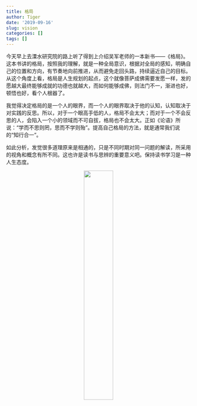 ```yaml
---
title: 格局
author: Tiger
date: '2019-09-16'
slug: vision
categories: []
tags: []
---
```


今天早上去溧水研究院的路上听了得到上介绍吴军老师的一本新书——《格局》。这本书讲的格局，按照我的理解，就是一种全局意识，根据对全局的感知，明确自己的位置和方向，有节奏地向前推进，从而避免走回头路，持续逼近自己的目标。从这个角度上看，格局是人生规划的起点，这个就像菩萨成佛需要发愿一样，发的愿越大最终能够成就的功德也就越大，而如何能够成佛，则法门不一，渐进也好，顿悟也好，看个人根器了。

我觉得决定格局的是一个人的眼界，而一个人的眼界取决于他的认知，认知取决于对实践的反思。所以，对于一个眼高手低的人，格局不会太大；而对于一个不会反思的人，会陷入一个小的领域而不可自拔，格局也不会太大。正如《论语》所说：“学而不思则罔，思而不学则殆”。提高自己格局的方法，就是通常我们说的“知行合一”。

如此分析，发觉很多道理原来是相通的，只是不同时期对同一问题的解读，所采用的视角和概念有所不同。这也许是读书与思辨的重要意义吧。保持读书学习是一种人生态度。

<div align="center"><img src="/figure/2019-09-16/fig1.jpg" width="40%" \></div>

